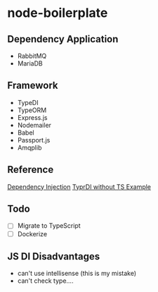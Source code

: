 # node-boilerplate

## Dependency Application

* RabbitMQ
* MariaDB

## Framework

* TypeDI
* TypeORM
* Express.js
* Nodemailer
* Babel
* Passport.js
* Amqplib

## Reference

[Dependency Injection](https://docs.typestack.community/typedi/usage-without-typescript/usage/02-basic-usage)
[TyprDI without TS Example](https://github.com/kdsonit/express-ioc-without-typescript)

## Todo

* [ ] Migrate to TypeScript
* [ ] Dockerize

## JS DI Disadvantages

* can't use intellisense (this is my mistake)
* can't check type....
